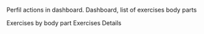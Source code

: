Perfil actions in dashboard.
Dashboard, list of exercises body parts

Exercises by body part
Exercises Details
